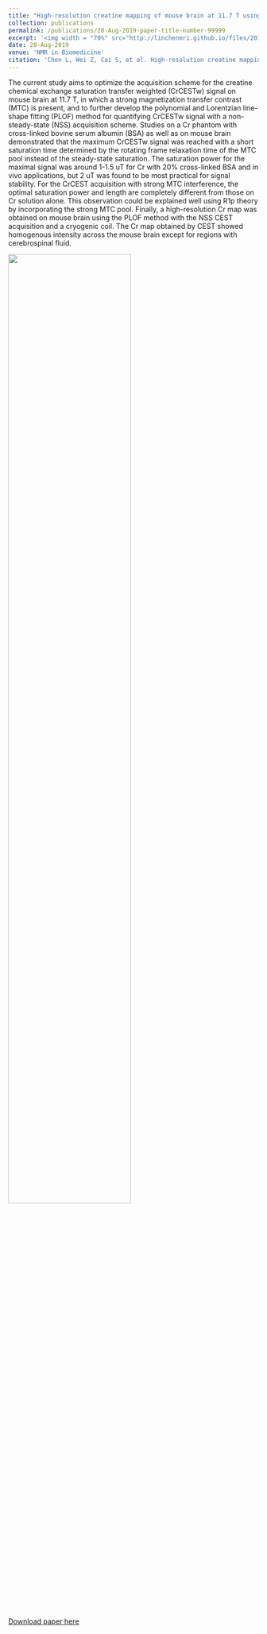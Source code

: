 ```yaml
---
title: "High-resolution creatine mapping of mouse brain at 11.7 T using non-steady-state chemical exchange saturation transfer"
collection: publications
permalink: /publications/28-Aug-2019-paper-title-number-99999
excerpt: '<img width = "70%" src="http://linchenmri.github.io/files/2019-NBM-High-resolutionCr.png" alt="" class="center"><br><b>A high-resolution creatine map can be obtained on mouse brain using polynomial and Lorentzian line-shape fitting (PLOF) method with non-steady-state CEST acquisition.<\b>'
date: 28-Aug-2019
venue: 'NMR in Biomedicine'
citation: 'Chen L, Wei Z, Cai S, et al. High-resolution creatine mapping of mouse brain at 11.7 T using non-steady-state chemical exchange saturation transfer. NMR in Biomedicine. 2019;e4168.'
---
```

The current study aims to optimize the acquisition scheme for the creatine chemical exchange saturation transfer weighted (CrCESTw) signal on mouse brain at 11.7 T, in which a strong magnetization transfer contrast (MTC) is present, and to further develop the polynomial and Lorentzian line-shape fitting (PLOF) method for quantifying CrCESTw signal with a non-steady-state (NSS) acquisition scheme. Studies on a Cr phantom with cross-linked bovine serum albumin (BSA) as well as on mouse brain demonstrated that the maximum CrCESTw signal was reached with a short saturation time determined by the rotating frame relaxation time of the MTC pool instead of the steady-state saturation. The saturation power for the maximal signal was around 1-1.5 uT for Cr with 20% cross-linked BSA and in vivo applications, but 2 uT was found to be most practical for signal stability. For the CrCEST acquisition with strong MTC interference, the optimal saturation power and length are completely different from those on Cr solution alone. This observation could be explained well using R1p theory by incorporating the strong MTC pool. Finally, a high-resolution Cr map was obtained on mouse brain using the PLOF method with the NSS CEST acquisition and a cryogenic coil. The Cr map obtained by CEST showed homogenous intensity across the mouse brain except for regions with cerebrospinal fluid.

<img width = "70%" src="http://linchenmri.github.io/files/2019-NBM-High-resolutionCr.png" alt="" class="center">

[Download paper here](http://linchenmri.github.io/files/2019-NBM-High-resolutionCr.pdf)